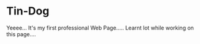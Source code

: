 # Tin-Dog
Yeeee... It's my first professional Web Page..... 
Learnt lot while working on this page....
